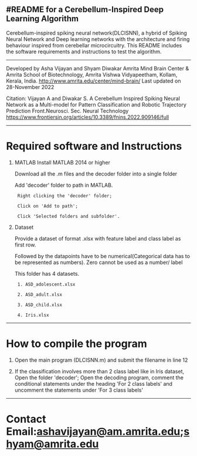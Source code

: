 #README for a Cerebellum-Inspired Deep Learning Algorithm
---------------------------------------------------------
Cerebellum-inspired spiking neural network(DLCISNN), a hybrid of Spiking Neural Network and Deep learning networks with the architecture and firing behaviour inspired from cerebellar microcircuitry. This README includes the software requirements and instructions to test the algorithm.

---------------------------------------------------------
Developed by Asha Vijayan and Shyam Diwakar
Amrita Mind Brain Center & Amrita School of Biotechnology, 
Amrita Vishwa Vidyapeetham, Kollam, Kerala, India.
http://www.amrita.edu/center/mind-brain/
Last updated on 28-November 2022

Citation: Vijayan A and Diwakar S. A Cerebellum Inspired Spiking Neural Network as a Multi-model for Pattern Classification and Robotic Trajectory Prediction Front.Neurosci. Sec. Neural Technology https://www.frontiersin.org/articles/10.3389/fnins.2022.909146/full

---------------------------------------------------------

# Required software and Instructions
1. MATLAB
	Install MATLAB 2014 or higher
	
	Download all the .m files and the decoder folder into a single folder
	
	Add 'decoder' folder to path in MATLAB. 
	
		Right clicking the 'decoder' folder; 
		
		Click on 'Add to path'; 
		
		Click 'Selected folders and subfolder'.
		
2. Dataset

	Provide a dataset of format .xlsx with feature label and class label as first row.
	
	Followed by the datapoints have to be numerical(Categorical data has to be represented as numbers). 	Zero cannot be used as a number/ label
	
	This folder has 4 datasets.
	
		1. ASD_adolescent.xlsx
		
		2. ASD_adult.xlsx
		
		3. ASD_child.xlsx
		
		4. Iris.xlsx
		

---------------------------------------------------------
# How to compile the program

1. Open the main program (DLCISNN.m) and submit the filename in line 12

2. If the classification involves more than 2 class label like in Iris dataset, Open the folder 'decoder'; Open the decoding program, comment the conditional statements under the heading 'For 2 class labels' and uncomment the statements under 'For 3 class labels'

---------------------------------------------------------

# Contact Email:ashavijayan@am.amrita.edu;shyam@amrita.edu





 







